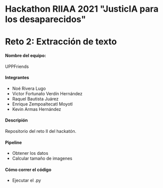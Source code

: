 # Hackathon RIIAA 2021 "JusticIA para los desaparecidos"
# Reto 2: Extracción de texto
####  Nombre del equipo: 
UPPFriends


#### Integrantes 
* Noé Rivera Lugo
* Victor Fortunato Verdín Hernández
* Raquel Bautista Juárez
* Enrique Zempoaltecatl Moyotl
* Kevin Armas Hernández

#### Descripión 
Repositorio del reto II del hackatón.

#### Pipeline
* Obtener los datos
* Calcular tamaño de imagenes

#### Cómo correr el código
* Ejecutar el .py

